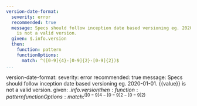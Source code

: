 ```yaml
---
version-date-format:
  severity: error
  recommended: true
  message: Specs should follow inception date based versioning eg. 2020-01-01. {{value}}
    is not a valid version.
  given: $.info.version
  then:
    function: pattern
    functionOptions:
      match: ^([0-9]{4}-[0-9]{2}-[0-9]{2})$
...
```

version-date-format:
  severity: error
  recommended: true
  message: Specs should follow inception date based versioning eg. 2020-01-01. {{value}}
    is not a valid version.
  given: $.info.version
  then:
    function: pattern
    functionOptions:
      match: ^([0-9]{4}-[0-9]{2}-[0-9]{2})$
